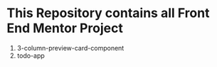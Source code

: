 # This Repository contains all Front End Mentor Project

1. 3-column-preview-card-component
2. todo-app
